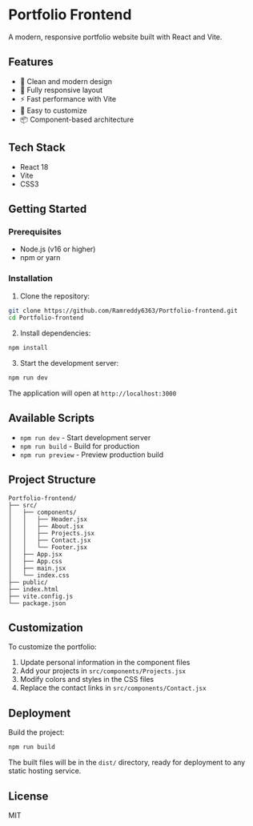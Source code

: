 # Portfolio Frontend

A modern, responsive portfolio website built with React and Vite.

## Features

- 🎨 Clean and modern design
- 📱 Fully responsive layout
- ⚡ Fast performance with Vite
- 🎯 Easy to customize
- 📦 Component-based architecture

## Tech Stack

- React 18
- Vite
- CSS3

## Getting Started

### Prerequisites

- Node.js (v16 or higher)
- npm or yarn

### Installation

1. Clone the repository:
```bash
git clone https://github.com/Ramreddy6363/Portfolio-frontend.git
cd Portfolio-frontend
```

2. Install dependencies:
```bash
npm install
```

3. Start the development server:
```bash
npm run dev
```

The application will open at `http://localhost:3000`

## Available Scripts

- `npm run dev` - Start development server
- `npm run build` - Build for production
- `npm run preview` - Preview production build

## Project Structure

```
Portfolio-frontend/
├── src/
│   ├── components/
│   │   ├── Header.jsx
│   │   ├── About.jsx
│   │   ├── Projects.jsx
│   │   ├── Contact.jsx
│   │   └── Footer.jsx
│   ├── App.jsx
│   ├── App.css
│   ├── main.jsx
│   └── index.css
├── public/
├── index.html
├── vite.config.js
└── package.json
```

## Customization

To customize the portfolio:

1. Update personal information in the component files
2. Add your projects in `src/components/Projects.jsx`
3. Modify colors and styles in the CSS files
4. Replace the contact links in `src/components/Contact.jsx`

## Deployment

Build the project:
```bash
npm run build
```

The built files will be in the `dist/` directory, ready for deployment to any static hosting service.

## License

MIT